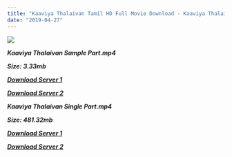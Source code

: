 ```yaml
---
title: "Kaaviya Thalaivan Tamil HD Full Movie Download - Kaaviya Thalaivan Tamil HD Movie Download"
date: "2019-04-27"
---
```


![](https://images.moviebuff.com/c4dd9518-74b2-4b20-af72-e88a69d1c97a?w=1000)

**_Kaaviya Thalaivan Sample Part.mp4_**

**_Size: 3.33mb_**

**_[Download Server 1](http://dl2.tamilsrcg.xyz/load/2014/Kaaviya{2c088f659142c0283fde3b45bf50b63be20aae7f704a2f0bf67686df6392cb2e}20Thalaivan/Kaaviya{2c088f659142c0283fde3b45bf50b63be20aae7f704a2f0bf67686df6392cb2e}20Thalaivan{2c088f659142c0283fde3b45bf50b63be20aae7f704a2f0bf67686df6392cb2e}20(2014){2c088f659142c0283fde3b45bf50b63be20aae7f704a2f0bf67686df6392cb2e}20DvdRip{2c088f659142c0283fde3b45bf50b63be20aae7f704a2f0bf67686df6392cb2e}20HD{2c088f659142c0283fde3b45bf50b63be20aae7f704a2f0bf67686df6392cb2e}20Sample.mp4)_**

**_[Download Server 2](http://dl2.tamilsrcg.xyz/load/2014/Kaaviya{2c088f659142c0283fde3b45bf50b63be20aae7f704a2f0bf67686df6392cb2e}20Thalaivan/Kaaviya{2c088f659142c0283fde3b45bf50b63be20aae7f704a2f0bf67686df6392cb2e}20Thalaivan{2c088f659142c0283fde3b45bf50b63be20aae7f704a2f0bf67686df6392cb2e}20(2014){2c088f659142c0283fde3b45bf50b63be20aae7f704a2f0bf67686df6392cb2e}20DvdRip{2c088f659142c0283fde3b45bf50b63be20aae7f704a2f0bf67686df6392cb2e}20HD{2c088f659142c0283fde3b45bf50b63be20aae7f704a2f0bf67686df6392cb2e}20Sample.mp4)_**

**_Kaaviya Thalaivan Single Part.mp4_**

**_Size: 481.32mb_**

**_[Download Server 1](http://dl2.tamilsrcg.xyz/load/2014/Kaaviya{2c088f659142c0283fde3b45bf50b63be20aae7f704a2f0bf67686df6392cb2e}20Thalaivan/Kaaviya{2c088f659142c0283fde3b45bf50b63be20aae7f704a2f0bf67686df6392cb2e}20Thalaivan{2c088f659142c0283fde3b45bf50b63be20aae7f704a2f0bf67686df6392cb2e}20(2014){2c088f659142c0283fde3b45bf50b63be20aae7f704a2f0bf67686df6392cb2e}20Dvdrip{2c088f659142c0283fde3b45bf50b63be20aae7f704a2f0bf67686df6392cb2e}20Hd.mp4)_**

**_[Download Server 2](http://dl2.tamilsrcg.xyz/load/2014/Kaaviya{2c088f659142c0283fde3b45bf50b63be20aae7f704a2f0bf67686df6392cb2e}20Thalaivan/Kaaviya{2c088f659142c0283fde3b45bf50b63be20aae7f704a2f0bf67686df6392cb2e}20Thalaivan{2c088f659142c0283fde3b45bf50b63be20aae7f704a2f0bf67686df6392cb2e}20(2014){2c088f659142c0283fde3b45bf50b63be20aae7f704a2f0bf67686df6392cb2e}20Dvdrip{2c088f659142c0283fde3b45bf50b63be20aae7f704a2f0bf67686df6392cb2e}20Hd.mp4)_**
